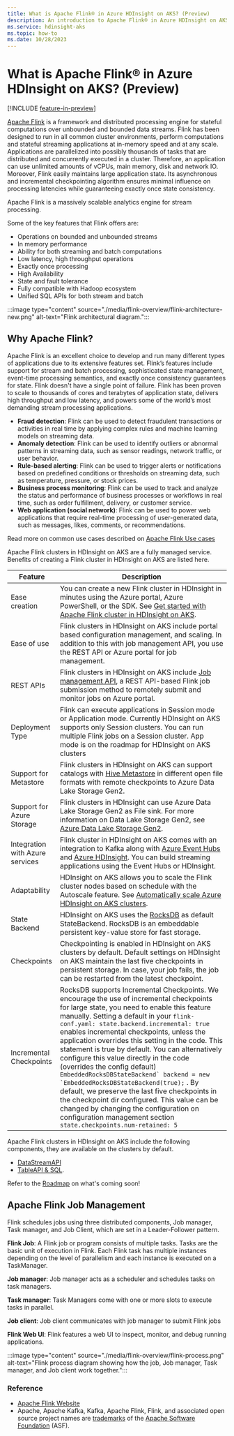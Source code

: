 ```yaml
---
title: What is Apache Flink® in Azure HDInsight on AKS? (Preview)
description: An introduction to Apache Flink® in Azure HDInsight on AKS.
ms.service: hdinsight-aks
ms.topic: how-to
ms.date: 10/28/2023
---
```


# What is Apache Flink® in Azure HDInsight on AKS? (Preview)

[!INCLUDE [feature-in-preview](../includes/feature-in-preview.md)]

[Apache Flink](https://flink.apache.org/) is a framework and distributed processing engine for stateful computations over unbounded and bounded data streams. Flink has been designed to run in all common cluster environments, perform computations and stateful streaming applications at in-memory speed and at any scale. Applications are parallelized into possibly thousands of tasks that are distributed and concurrently executed in a cluster. Therefore, an application can use unlimited amounts of vCPUs, main memory, disk and network IO. Moreover, Flink easily maintains large application state. Its asynchronous and incremental checkpointing algorithm ensures minimal influence on processing latencies while guaranteeing exactly once state consistency.

Apache Flink is a massively scalable analytics engine for stream processing. 

Some of the key features that Flink offers are:

- Operations on bounded and unbounded streams
- In memory performance
- Ability for both streaming and batch computations
- Low latency, high throughput operations
- Exactly once processing
- High Availability
- State and fault tolerance
- Fully compatible with Hadoop ecosystem
- Unified SQL APIs for both stream and batch

:::image type="content" source="./media/flink-overview/flink-architecture-new.png" alt-text="Flink architectural diagram.":::

## Why Apache Flink?

Apache Flink is an excellent choice to develop and run many different types of applications due to its extensive features set. Flink’s features include support for stream and batch processing, sophisticated state management, event-time processing semantics, and exactly once consistency guarantees for state.  Flink doesn't have a single point of failure. Flink has been proven to scale to thousands of cores and terabytes of application state, delivers high throughput and low latency, and powers some of the world’s most demanding stream processing applications.

- **Fraud detection**: Flink can be used to detect fraudulent transactions or activities in real time by applying complex rules and machine learning models on streaming data.
- **Anomaly detection**: Flink can be used to identify outliers or abnormal patterns in streaming data, such as sensor readings, network traffic, or user behavior. 
- **Rule-based alerting**: Flink can be used to trigger alerts or notifications based on predefined conditions or thresholds on streaming data, such as temperature, pressure, or stock prices.
- **Business process monitoring**: Flink can be used to track and analyze the status and performance of business processes or workflows in real time, such as order fulfillment, delivery, or customer service.
- **Web application (social network)**: Flink can be used to power web applications that require real-time processing of user-generated data, such as messages, likes, comments, or recommendations.
  
Read more on common use cases described on [Apache Flink Use cases](https://flink.apache.org/use-cases/#use-cases)

Apache Flink clusters in HDInsight on AKS are a fully managed service. Benefits of creating a Flink cluster in HDInsight on AKS are listed here.

| Feature | Description |
| --- | --- |
| Ease creation |You can create a new Flink cluster in HDInsight in minutes using the Azure portal, Azure PowerShell, or the SDK. See [Get started with Apache Flink cluster in HDInsight on AKS](flink-create-cluster-portal.md). |
| Ease of use | Flink clusters in HDInsight on AKS include portal based configuration management, and scaling. In addition to this with job management API, you use the REST API or Azure portal for job management.|
| REST APIs | Flink clusters in HDInsight on AKS include [Job management API](flink-job-management.md), a REST API-based Flink job submission method to remotely submit and monitor jobs on Azure portal.|
| Deployment Type | Flink can execute applications in Session mode or Application mode. Currently HDInsight on AKS supports only Session clusters. You can run multiple Flink jobs on a Session cluster. App mode is on the roadmap for HDInsight on AKS clusters| 
| Support for Metastore | Flink clusters in HDInsight on AKS can support catalogs with [Hive Metastore](hive-dialect-flink.md) in different open file formats with remote checkpoints to Azure Data Lake Storage Gen2.|
| Support for Azure Storage | Flink clusters in HDInsight can use Azure Data Lake Storage Gen2 as File sink. For more information on Data Lake Storage Gen2, see [Azure Data Lake Storage Gen2](../../storage/blobs/data-lake-storage-introduction.md).|
| Integration with Azure services | Flink cluster in HDInsight on AKS comes with an integration to Kafka along with [Azure Event Hubs](flink-how-to-setup-event-hub.md) and [Azure HDInsight](process-and-consume-data.md). You can build streaming applications using the Event Hubs or HDInsight. |
| Adaptability | HDInsight on AKS allows you to scale the Flink cluster nodes based on schedule with the Autoscale feature. See [Automatically scale Azure HDInsight on AKS clusters](../hdinsight-on-aks-autoscale-clusters.md). |
| State Backend | HDInsight on AKS uses the [RocksDB](http://rocksdb.org) as default StateBackend. RocksDB is an embeddable persistent key-value store for fast storage.|
| Checkpoints | Checkpointing is enabled in HDInsight on AKS clusters by default. Default settings on HDInsight on AKS maintain the last five checkpoints in persistent storage. In case, your job fails, the job can be restarted from the latest checkpoint.|
| Incremental Checkpoints | RocksDB supports Incremental Checkpoints. We encourage the use of incremental checkpoints for large state, you need to enable this feature manually. Setting a default in your `flink-conf.yaml: state.backend.incremental: true` enables incremental checkpoints, unless the application overrides this setting in the code. This statement is true by default. You can alternatively configure this value directly in the code (overrides the config default) ``EmbeddedRocksDBStateBackend` backend = new `EmbeddedRocksDBStateBackend(true);`` . By default, we preserve the last five checkpoints in the checkpoint dir configured.  This value can be changed by changing the configuration on configuration management section `state.checkpoints.num-retained: 5`|

Apache Flink clusters in HDInsight on AKS include the following components, they are available on the clusters by default.

* [DataStreamAPI](https://nightlies.apache.org/flink/flink-docs-release-1.17/docs/dev/datastream/overview/#what-is-a-datastream)
* [TableAPI & SQL](https://nightlies.apache.org/flink/flink-docs-release-1.17/docs/dev/table/overview/#table-api--sql). 

Refer to the [Roadmap](../whats-new.md#roadmap-of-features) on what's coming soon!

## Apache Flink Job Management

Flink schedules jobs using three distributed components, Job manager, Task manager, and Job Client, which are set in a Leader-Follower pattern.  

**Flink Job**: A Flink job or program  consists of multiple tasks. Tasks are the basic unit of execution in Flink. Each Flink task has multiple instances depending on the level of parallelism and each instance is executed on a TaskManager. 

**Job manager**: Job manager acts as a scheduler and schedules tasks on task managers.

**Task manager**: Task Managers come with one or more slots to execute tasks in parallel.

**Job client**:  Job client communicates with job manager to submit Flink jobs

**Flink Web UI**: Flink features a web UI to inspect, monitor, and debug running applications. 

:::image type="content" source="./media/flink-overview/flink-process.png" alt-text="Flink process diagram showing how the job, Job manager, Task manager, and Job client work together.":::

### Reference

- [Apache Flink Website](https://flink.apache.org/)
- Apache, Apache Kafka, Kafka, Apache Flink, Flink, and associated open source project names are [trademarks](../trademarks.md) of the [Apache Software Foundation](https://www.apache.org/) (ASF).
